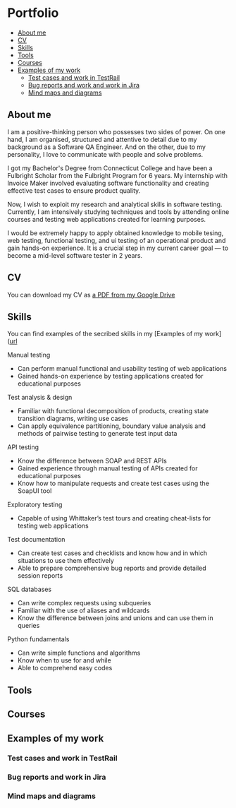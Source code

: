 # Portfolio
* [About me](https://github.com/BOSAJIE/Portfolio/edit/main/README.md#about-me)
* [CV](https://github.com/BOSAJIE/Portfolio/blob/main/README.md#cv)
* [Skills](https://github.com/BOSAJIE/Portfolio/edit/main/README.md#skills)
* [Tools](https://github.com/BOSAJIE/Portfolio/edit/main/README.md#tools)
* [Courses](https://github.com/BOSAJIE/Portfolio/edit/main/README.md#courses)
* [Examples of my work](https://github.com/BOSAJIE/Portfolio/edit/main/README.md#examples-of-my-work)
  * [Test cases and work in TestRail](https://github.com/BOSAJIE/Portfolio/edit/main/README.md#test-cases-and-work-in-testrail)
  * [Bug reports and work and work in Jira](https://github.com/BOSAJIE/Portfolio/edit/main/README.md#bug-reports)
  * [Mind maps and diagrams](https://github.com/BOSAJIE/Portfolio/edit/main/README.md#mind-maps-and-diagrams)
## About me
I am a positive-thinking person who possesses two sides of power. On one hand, I am organised, structured and attentive to detail due to my background as a Software QA Engineer. And on the other, due to my personality, I love to communicate with people and solve problems.

I got my Bachelor's Degree from Connecticut College and have been a Fulbright Scholar from the Fulbright Program for 6 years. My internship with Invoice Maker involved evaluating software functionality and creating effective test cases to ensure product quality.

Now, I wish to exploit my research and analytical skills in software testing. Currently, I am intensively studying techniques and tools by attending online courses and testing web applications created for learning purposes.

I would be extremely happy to apply obtained knowledge to mobile tesing, web testing, functional testing, and ui testing of an operational product and gain hands-on experience. It is a crucial step in my current career goal — to become a mid-level software tester in 2 years.
## CV
You can download my CV as [a PDF from my Google Drive](https://docs.google.com/document/d/1ujd8OXMKcTmH3uBA40iP5elJXgRVWLav/edit)
## Skills
You can find examples of the secribed skills in my [Examples of my work]([url]()

Manual testing

* Can perform manual functional and usability testing of web applications
* Gained hands-on experience by testing applications created for educational purposes
  
Test analysis & design

* Familiar with functional decomposition of products, creating state transition diagrams, writing use cases
* Can apply equivalence partitioning, boundary value analysis and methods of pairwise testing to generate test input data

API testing

* Know the difference between SOAP and REST APIs
* Gained experience through manual testing of APIs created for educational purposes
* Know how to manipulate requests and create test cases using the SoapUI tool

Exploratory testing

* Capable of using Whittaker’s test tours and creating cheat-lists for testing web applications

Test documentation

* Can create test cases and checklists and know how and in which situations to use them effectively
* Able to prepare comprehensive bug reports and provide detailed session reports

SQL databases

* Can write complex requests using subqueries
* Familiar with the use of aliases and wildcards
* Know the difference between joins and unions and can use them in queries

Python fundamentals

* Can write simple functions and algorithms
* Know when to use for and while
* Able to comprehend easy codes

  
## Tools
## Courses
## Examples of my work
### Test cases and work in TestRail
### Bug reports and work in Jira
### Mind maps and diagrams



